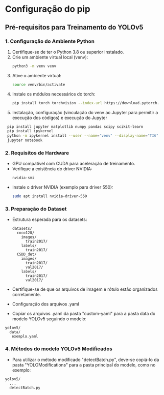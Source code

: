 # Configuração do pip

## Pré-requisitos para Treinamento do YOLOv5

### 1. Configuração do Ambiente Python
1. Certifique-se de ter o Python 3.8 ou superior instalado.
2. Crie um ambiente virtual local (venv):
   ```bash
   python3 -m venv venv
   ```
3. Ative o ambiente virtual:
   ```bash
   source venv/bin/activate
   ```
4. Instale os módulos necessários do torch:
   ```bash
   pip install torch torchvision --index-url https://download.pytorch.org/whl/cu126
   ```
5. Instalação, configuração (vinculação do venv ao Jupyter para permitir a execução dos códigos) e execução do Jupyter
  ```bash
   pip install jupyter matplotlib numpy pandas scipy scikit-learn
   pip install ipykernel
   python -m ipykernel install --user --name="venv" --display-name="TI6"
   jupyter notebook
  ```


### 2. Requisitos de Hardware
- GPU compatível com CUDA para aceleração de treinamento.
- Verifique a existência do driver NVIDIA:
  ```bash
  nvidia-smi
  ```
- Instale o driver NVIDIA (exemplo para driver 550):
  ```bash
  sudo apt install nvidia-driver-550
  ```

### 3. Preparação do Dataset
- Estrutura esperada para os datasets:
  ```
  datasets/
    coco128/
      images/
        train2017/
      labels/
        train2017/
    CSDD_det/
      images/
        train2017/
        val2017/
      labels/
        train2017/
        val2017/
  ```
- Certifique-se de que os arquivos de imagem e rótulo estão organizados corretamente.

- Configuração dos arquivos .yaml 
- Copiar os arquivos .yaml da pasta "custom-yaml" para a pasta data do modelo YOLOv5 seguindo o modelo:

```
yolov5/
  data/
   exemplo.yaml
```

### 4. Métodos do modelo YOLOv5 Modificados
- Para utilizar o método modificado "detectBatch.py", deve-se copiá-lo da pasta "YOLOModifications" para a pasta principal do modelo, como no exemplo:
```
yolov5/
  ...
  detectBatch.py
```

<!-- ### 4. Execução do Treinamento
1. Navegue até o diretório `yolov5`:
   ```bash
   cd yolov5
   ```
2. Execute o script de treinamento:
   ```bash
   python train.py --data data/coco128.yaml --weights yolov5s.pt --epochs 100
   ```

### 5. Dependências Opcionais
- Para funcionalidades adicionais, instale os seguintes pacotes:
  - Logging: `tensorboard`, `clearml`
  - Exportação: `onnx`, `tensorflow`, `openvino-dev`
  - Plotagem: `seaborn`, `pandas` -->